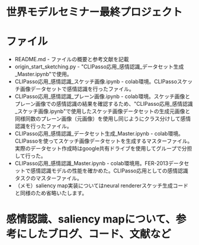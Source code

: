 # 世界モデルセミナー最終プロジェクト

# ファイル
*   README.md - ファイルの概要と参考文献を記載  
*   origin_start_sketching.py - "CLIPasso応用_感情認識_データセット生成_Master.ipynb"で使用。  
*   CLIPasso応用_感情認識_スケッチ画像.ipynb - colab環境。CLIPassoスケッチ画像データセットで感情認識を行ったファイル。  
*   CLIPasso応用_感情認識_プレーン画像.ipynb - colab環境。スケッチ画像とプレーン画像での感情認識の結果を確認するため、"CLIPasso応用_感情認識_スケッチ画像.ipynb"で使用したスケッチ画像データセットの生成元画像と同様同数のプレーン画像（元画像）を使用し同じようにクラス分けして感情認識を行ったファイル。  
*   CLIPasso応用_感情認識_データセット生成_Master.ipynb - colab環境。CLIPassoを使ってスケッチ画像データセットを生成するマスターファイル。実際のデータセット作成時はgoogle共有ドライブを使用してグループで分担して行った。  
*   CLIPasso応用_感情認識_Master.ipynb - colab環境用。FER-2013データセットで感情認識モデルの性能を確かめた。CLIPasso応用としての感情認識タスクのマスターファイル。  
*   （メモ）saliency map実装についてはneural rendererスケッチ生成コードと同様のため省略いたします。  

# 感情認識、saliency mapについて、参考にしたブログ、コード、文献など

